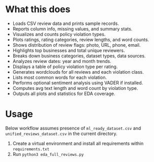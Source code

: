 # What this does

* Loads CSV review data and prints sample records.
* Reports column info, missing values, and summary stats.
* Visualizes and counts policy violation types.
* Plots ratings, rating categories, review lengths, and word counts.
* Shows distribution of review flags: photo, URL, phone, email.
* Highlights top businesses and total unique reviewers.
* Breaks down business categories, dataset types, data sources.
* Analyzes review dates: year and month trends.
* Displays a table of policy violation type per rating.
* Generates wordclouds for all reviews and each violation class.
* Lists most common words for each violation.
* Performs optional sentiment analysis using VADER if installed.
* Computes avg text length and word count by violation type.
* Outputs all plots and statistics for EDA coverage.

# Usage

Below workflow assumes presence of `ml_ready_dataset.csv` and `unified_reviews_dataset.csv` in the current directory.

1. Create a virtual environment and install all requirements within `requirements.txt`
2. Run `python3 eda_full_reviews.py`
